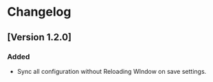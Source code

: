 # Changelog

## [Version 1.2.0]

### Added

- Sync all configuration without Reloading WIndow on save settings.